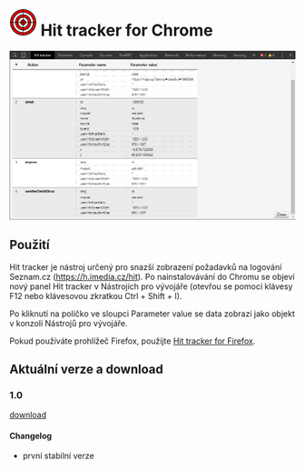 # ![](https://raw.githubusercontent.com/Vylda/Hit-tracker-chrome/master/source/icons/logs-48.png) Hit tracker for Chrome

![](https://raw.githubusercontent.com/Vylda/Hit-tracker-chrome/master/resources/screenshot.png)


## Použití

Hit tracker je nástroj určený pro snazší zobrazení požadavků na logování Seznam.cz (https://h.imedia.cz/hit). Po nainstalovávání do Chromu se objeví nový panel Hit tracker v Nástrojích pro vývojáře (otevřou se pomocí klávesy F12 nebo klávesovou zkratkou Ctrl + Shift + I).

Po kliknutí na políčko ve sloupci Parameter value se data zobrazí jako objekt v konzoli Nástrojů pro vývojáře.

Pokud používáte prohlížeč Firefox, použijte [Hit tracker for Firefox](https://github.com/Vylda/Hit-tracker).

## Aktuální verze a download

### 1.0
[download](https://raw.githubusercontent.com/Vylda/Hit-tracker-chrome/1.0/package/hit_tracker-1.0.crx)
#### Changelog
* první stabilní verze

